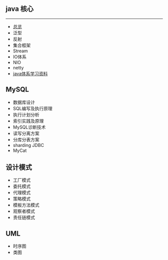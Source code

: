 ## java 核心

***
- [总览](docs/java-core/java核心总览.md)
- 泛型
- 反射
- 集合框架
- Stream
- IO体系
- NIO
- netty
- [java体系学习资料](docs/java体系学习资料汇总.md)

## MySQL

- 数据库设计
- SQL编写及执行原理
- 执行计划分析
- 索引实践及原理
- MySQL诊断技术
- 读写分离方案
- 分库分表方案
- sharding JDBC
- MyCat

## 设计模式

- 工厂模式
- 委托模式
- 代理模式
- 策略模式
- 模板方法模式
- 观察者模式
- 责任链模式

## UML

- 时序图
- 类图